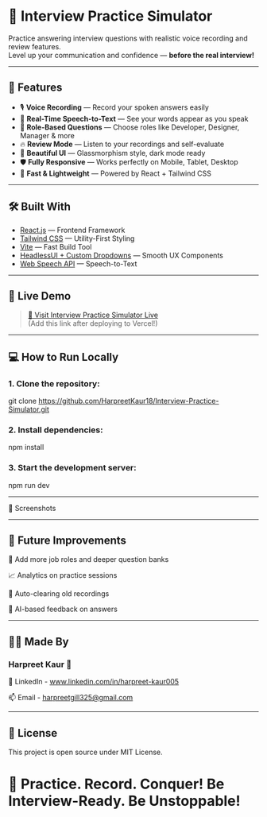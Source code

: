 # 🎤 Interview Practice Simulator

Practice answering interview questions with realistic voice recording and review features.  
Level up your communication and confidence — **before the real interview!**

---

## 🌟 Features

- 🎙️ **Voice Recording** — Record your spoken answers easily
- 🧠 **Real-Time Speech-to-Text** — See your words appear as you speak
- 🎯 **Role-Based Questions** — Choose roles like Developer, Designer, Manager & more
- 🔥 **Review Mode** — Listen to your recordings and self-evaluate
- 🎨 **Beautiful UI** — Glassmorphism style, dark mode ready
- 🛡️ **Fully Responsive** — Works perfectly on Mobile, Tablet, Desktop
- 🚀 **Fast & Lightweight** — Powered by React + Tailwind CSS

---

## 🛠 Built With

- [React.js](https://react.dev/) — Frontend Framework
- [Tailwind CSS](https://tailwindcss.com/) — Utility-First Styling
- [Vite](https://vitejs.dev/) — Fast Build Tool
- [HeadlessUI + Custom Dropdowns](https://headlessui.dev/) — Smooth UX Components
- [Web Speech API](https://developer.mozilla.org/en-US/docs/Web/API/Web_Speech_API) — Speech-to-Text

---

## 🚀 Live Demo

> [🔗 Visit Interview Practice Simulator Live](https://your-vercel-link.vercel.app)  
(Add this link after deploying to Vercel!)

---

## 💻 How to Run Locally

### 1. Clone the repository:

git clone https://github.com/HarpreetKaur18/Interview-Practice-Simulator.git

### 2. Install dependencies:

npm install

### 3. Start the development server:

npm run dev

---

📸 Screenshots

---

## 🧠 Future Improvements

📄 Add more job roles and deeper question banks

📈 Analytics on practice sessions

🧹 Auto-clearing old recordings

🤖 AI-based feedback on answers

---

## 🙋‍♀️ Made By

### Harpreet Kaur 💜

🔗 LinkedIn - www.linkedin.com/in/harpreet-kaur005

📫 Email - harpreetgill325@gmail.com

---

## 📝 License

This project is open source under MIT License.

# 🎀 Practice. Record. Conquer! Be Interview-Ready. Be Unstoppable!
